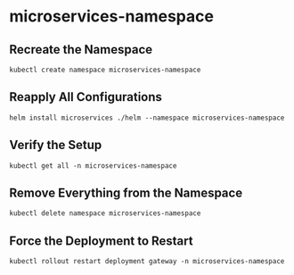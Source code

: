 # microservices-namespace

## Recreate the Namespace
```
kubectl create namespace microservices-namespace
```

## Reapply All Configurations
```
helm install microservices ./helm --namespace microservices-namespace
```

## Verify the Setup
```
kubectl get all -n microservices-namespace
```

## Remove Everything from the Namespace
```
kubectl delete namespace microservices-namespace
```

## Force the Deployment to Restart
```
kubectl rollout restart deployment gateway -n microservices-namespace
```

